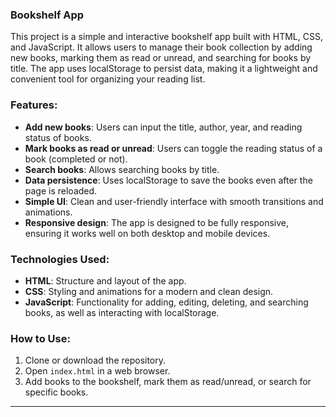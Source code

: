 ### Bookshelf App

This project is a simple and interactive bookshelf app built with HTML, CSS, and JavaScript. It allows users to manage their book collection by adding new books, marking them as read or unread, and searching for books by title. The app uses localStorage to persist data, making it a lightweight and convenient tool for organizing your reading list.

### Features:
- **Add new books**: Users can input the title, author, year, and reading status of books.
- **Mark books as read or unread**: Users can toggle the reading status of a book (completed or not).
- **Search books**: Allows searching books by title.
- **Data persistence**: Uses localStorage to save the books even after the page is reloaded.
- **Simple UI**: Clean and user-friendly interface with smooth transitions and animations.
- **Responsive design**: The app is designed to be fully responsive, ensuring it works well on both desktop and mobile devices.

### Technologies Used:
- **HTML**: Structure and layout of the app.
- **CSS**: Styling and animations for a modern and clean design.
- **JavaScript**: Functionality for adding, editing, deleting, and searching books, as well as interacting with localStorage.

### How to Use:
1. Clone or download the repository.
2. Open `index.html` in a web browser.
3. Add books to the bookshelf, mark them as read/unread, or search for specific books.

---
